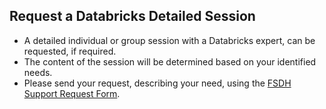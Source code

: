 ## Request a Databricks Detailed Session 

- A detailed individual or group session with a Databricks expert, can be requested, if required. 
- The content of the session will be determined based on your identified needs. 
- Please send your request, describing your need, using the [FSDH Support Request Form](https://forms.office.com/r/zk82ehvUtv).


